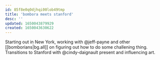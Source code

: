 ```yaml
---
id: 85f8e0q0djhqi00lob49tmp
title: 'bombora meets stanford'
desc: ''
updated: 1650043879929
created: 1650043630622
---
```


Starting out in New York, working with @jeff-payne and other [[bomborians|bg.all]] on figuring out how to do some challening thing. Transitions to Stanford with @cindy-daignault present and influencing art.